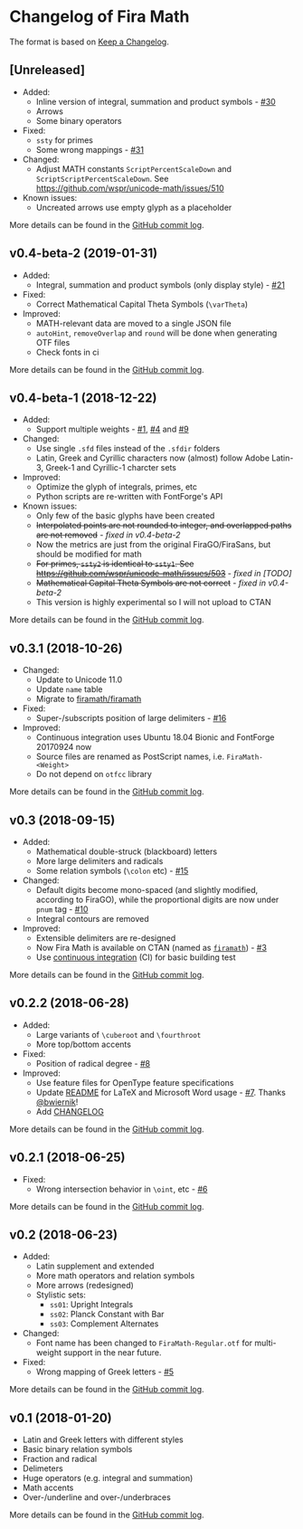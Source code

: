 # Changelog of Fira Math

The format is based on [Keep a Changelog](https://keepachangelog.com).

## [Unreleased]

- Added:
  - Inline version of integral, summation and product symbols - [#30](https://github.com/firamath/firamath/issues/30)
  - Arrows
  - Some binary operators
- Fixed:
  - `ssty` for primes
  - Some wrong mappings - [#31](https://github.com/firamath/firamath/issues/31)
- Changed:
  - Adjust MATH constants `ScriptPercentScaleDown` and `ScriptScriptPercentScaleDown`. See <https://github.com/wspr/unicode-math/issues/510>
- Known issues:
  - Uncreated arrows use empty glyph as a placeholder

More details can be found in the [GitHub commit log](https://github.com/firamath/firamath/compare/v0.4-beta-2...master).

## v0.4-beta-2 (2019-01-31)

- Added:
  - Integral, summation and product symbols (only display style) - [#21](https://github.com/firamath/firamath/issues/21)
- Fixed:
  - Correct Mathematical Capital Theta Symbols (`\varTheta`)
- Improved:
  - MATH-relevant data are moved to a single JSON file
  - `autoHint`, `removeOverlap` and `round` will be done when generating OTF files
  - Check fonts in ci

More details can be found in the [GitHub commit log](https://github.com/firamath/firamath/compare/v0.4-beta-1...v0.4-beta-2).

## v0.4-beta-1 (2018-12-22)

- Added:
  - Support multiple weights - [#1](https://github.com/firamath/firamath/issues/1), [#4](https://github.com/firamath/firamath/issues/4) and [#9](https://github.com/firamath/firamath/issues/9)
- Changed:
  - Use single `.sfd` files instead of the `.sfdir` folders
  - Latin, Greek and Cyrillic characters now (almost) follow Adobe Latin-3, Greek-1 and Cyrillic-1 charcter sets
- Improved:
  - Optimize the glyph of integrals, primes, etc
  - Python scripts are re-written with FontForge's API
- Known issues:
  - Only few of the basic glyphs have been created
  - ~~Interpolated points are not rounded to integer, and overlapped paths are not removed~~ - *fixed in v0.4-beta-2*
  - Now the metrics are just from the original FiraGO/FiraSans, but should be modified for math
  - ~~For primes, `ssty2` is identical to `ssty1`. See <https://github.com/wspr/unicode-math/issues/503>~~ - *fixed in [TODO]*
  - ~~Mathematical Capital Theta Symbols are not correct~~ - *fixed in v0.4-beta-2*
  - This version is highly experimental so I will not upload to CTAN

More details can be found in the [GitHub commit log](https://github.com/firamath/firamath/compare/v0.3.1...v0.4-beta-1).

## v0.3.1 (2018-10-26)

- Changed:
  - Update to Unicode 11.0
  - Update `name` table
  - Migrate to [firamath/firamath](https://github.com/firamath/firamath)
- Fixed:
  - Super-/subscripts position of large delimiters - [#16](https://github.com/firamath/firamath/issues/16)
- Improved:
  - Continuous integration uses Ubuntu 18.04 Bionic and FontForge 20170924 now
  - Source files are renamed as PostScript names, i.e. `FiraMath-<Weight>`
  - Do not depend on `otfcc` library

More details can be found in the [GitHub commit log](https://github.com/firamath/firamath/compare/v0.3...v0.3.1).

## v0.3 (2018-09-15)

- Added:
  - Mathematical double-struck (blackboard) letters
  - More large delimiters and radicals
  - Some relation symbols (`\colon` etc) - [#15](https://github.com/firamath/firamath/issues/15)
- Changed:
  - Default digits become mono-spaced (and slightly modified, according to FiraGO), while the proportional digits are now under `pnum` tag - [#10](https://github.com/firamath/firamath/issues/10)
  - Integral contours are removed
- Improved:
  - Extensible delimiters are re-designed
  - Now Fira Math is available on CTAN (named as [`firamath`](https://ctan.org/pkg/firamath)) - [#3](https://github.com/firamath/firamath/issues/3)
  - Use [continuous integration](https://travis-ci.org/firamath/firamath) (CI) for basic building test

More details can be found in the [GitHub commit log](https://github.com/firamath/firamath/compare/v0.2.2...v0.3).

## v0.2.2 (2018-06-28)

- Added:
  - Large variants of `\cuberoot` and `\fourthroot`
  - More top/bottom accents
- Fixed:
  - Position of radical degree - [#8](https://github.com/firamath/firamath/issues/8)
- Improved:
  - Use feature files for OpenType feature specifications
  - Update [README](README.md) for LaTeX and Microsoft Word usage - [#7](https://github.com/firamath/firamath/pull/7). Thanks [@bwiernik](https://github.com/bwiernik)!
  - Add [CHANGELOG](CHANGELOG.md)

More details can be found in the [GitHub commit log](https://github.com/firamath/firamath/compare/v0.2.1...v0.2.2).

## v0.2.1 (2018-06-25)

- Fixed:
  - Wrong intersection behavior in `\oint`, etc - [#6](https://github.com/firamath/firamath/issues/6)

More details can be found in the [GitHub commit log](https://github.com/firamath/firamath/compare/v0.2...v0.2.1).

## v0.2 (2018-06-23)

- Added:
  - Latin supplement and extended
  - More math operators and relation symbols
  - More arrows (redesigned)
  - Stylistic sets:
    - `ss01`: Upright Integrals
    - `ss02`: Planck Constant with Bar
    - `ss03`: Complement Alternates
- Changed:
  - Font name has been changed to `FiraMath-Regular.otf` for multi-weight support in the near future.
- Fixed:
  - Wrong mapping of Greek letters - [#5](https://github.com/firamath/firamath/issues/5)

More details can be found in the [GitHub commit log](https://github.com/firamath/firamath/compare/v0.1...v0.2).

## v0.1 (2018-01-20)

- Latin and Greek letters with different styles
- Basic binary relation symbols
- Fraction and radical
- Delimeters
- Huge operators (e.g. integral and summation)
- Math accents
- Over-/underline and over-/underbraces

More details can be found in the [GitHub commit log](https://github.com/firamath/firamath/compare/5011a1e9...v0.1).
